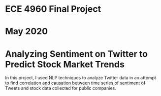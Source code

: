 # ECE 4960 Final Project
# May 2020
# Analyzing Sentiment on Twitter to Predict Stock Market Trends

In this project, I used NLP techniques to analyze Twitter data in an attempt to find correlation and causation
between time series of sentiment of Tweets and stock data collected for public companies.
